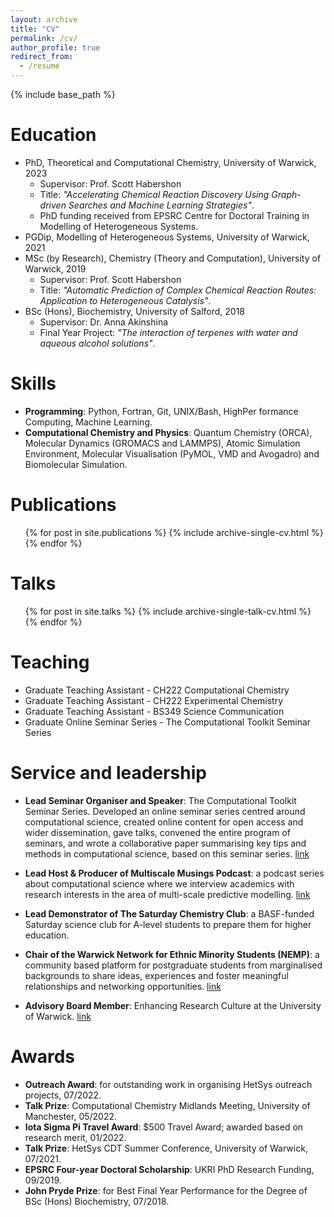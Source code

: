 ```yaml
---
layout: archive
title: "CV"
permalink: /cv/
author_profile: true
redirect_from:
  - /resume
---
```


{% include base_path %}


Education
======
* PhD, Theoretical and Computational Chemistry, University of Warwick, 2023 
  * Supervisor: Prof. Scott Habershon 
  * Title: <i>"Accelerating Chemical Reaction Discovery Using Graph-driven Searches and Machine Learning Strategies"</i>.
  * PhD funding received from EPSRC Centre for Doctoral Training in Modelling of Heterogeneous Systems.
* PGDip, Modelling of Heterogeneous Systems, University of Warwick, 2021
* MSc (by Research), Chemistry (Theory and Computation), University of Warwick, 2019
  * Supervisor: Prof. Scott Habershon
  * Title: <i>"Automatic Prediction of Complex Chemical Reaction Routes: Application to Heterogeneous Catalysis"</i>.
* BSc (Hons), Biochemistry, University of Salford, 2018
  * Supervisor: Dr. Anna Akinshina
  * Final Year Project: <i>"The interaction of terpenes with water and aqueous alcohol solutions"</i>.


Skills
======

* **Programming**: Python, Fortran, Git, UNIX/Bash, HighPer formance Computing, Machine Learning.
* **Computational Chemistry and Physics**: Quantum Chemistry (ORCA), Molecular Dynamics (GROMACS and LAMMPS), Atomic Simulation Environment, Molecular Visualisation (PyMOL, VMD and Avogadro) and Biomolecular Simulation.

Publications
======
  <ul>{% for post in site.publications %}
    {% include archive-single-cv.html %}
  {% endfor %}</ul>
  
Talks
======
  <ul>{% for post in site.talks %}
    {% include archive-single-talk-cv.html %}
  {% endfor %}</ul>
  
Teaching
======

* Graduate Teaching Assistant - CH222 Computational Chemistry
* Graduate Teaching Assistant - CH222 Experimental Chemistry
* Graduate Teaching Assistant - BS349 Science Communication 
* Graduate Online Seminar Series - The Computational Toolkit Seminar Series
 
Service and leadership
======

* **Lead Seminar Organiser and Speaker**: The Computational Toolkit Seminar Series. Developed an online seminar series centred around computational science, created online content for open access and wider dissemination, gave talks, convened the entire program of seminars, and wrote a collaborative paper summarising key tips and methods in computational science, based on this seminar series. [link](https://computationaltoolkit.github.io/)

* **Lead Host & Producer of Multiscale Musings Podcast**: a podcast series about computational science where we interview academics with research interests in the area of multi-scale predictive modelling. [link](https://open.spotify.com/show/2LnUjy779HNyXXqrsGHKyY)
* **Lead Demonstrator of The Saturday Chemistry Club**: a BASF-funded Saturday science club for A-level students to prepare them for higher education.
* **Chair of the Warwick Network for Ethnic Minority Students (NEMP)**: a community based platform for postgraduate students from marginalised backgrounds to share ideas, experiences and foster meaningful relationships and networking opportunities. [link](https://warwick.ac.uk/services/dc/phdlife/phdnetworks/nemp/)
* **Advisory Board Member**: Enhancing Research Culture at the University of Warwick. [link](https://warwick.ac.uk/fac/soc/ces/research/current/padc/researchadvisoryboard/)



Awards
======

* **Outreach Award**: for outstanding work in organising HetSys outreach projects, 07/2022. 
* **Talk Prize**: Computational Chemistry Midlands Meeting, University of Manchester, 05/2022. 
* **Iota Sigma Pi Travel Award**: $500 Travel Award; awarded based on research merit, 01/2022. 
* **Talk Prize**: HetSys CDT Summer Conference, University of Warwick, 07/2021.
* **EPSRC Four-year Doctoral Scholarship**:  UKRI PhD Research Funding, 09/2019.
* **John Pryde Prize**: for Best Final Year Performance for the Degree of BSc (Hons) Biochemistry, 07/2018.
